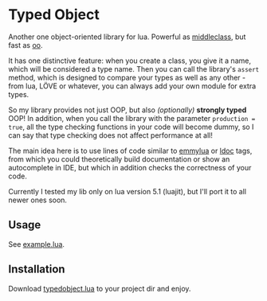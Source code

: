 # Typed Object

Another one object-oriented library for lua. Powerful as [middleclass][], but
fast as [oo][].

It has one distinctive feature: when you create a class, you
give it a name, which will be considered a type name. Then you can call the
library's `assert` method, which is designed to compare your types as well as
any other - from lua, LÖVE or whatever, you can always add your own module for
extra types.

So my library provides not just OOP, but also _(optionally)_
**strongly typed** OOP! In addition, when you call the library with the
parameter `production = true`, all the type checking functions in your code will
become dummy, so I can say that type checking does not affect performance at
all!

The main idea here is to use lines of code similar to [emmylua][] or [ldoc][]
tags, from which you could theoretically build documentation or show an
autocomplete in IDE, but which in addition checks the correctness of your code.

Currently I tested my lib only on lua version 5.1 (luajit), but I'll port it to
all newer ones soon.

## Usage

See [example.lua](example.lua).

## Installation

Download [typedobject.lua](typedobject.lua) to your project dir and enjoy.

[middleclass]: https://github.com/kikito/middleclass
[oo]: https://github.com/limadm/lua-oo
[emmylua]: https://emmylua.github.io
[ldoc]: https://stevedonovan.github.io/ldoc/manual/doc.md.html
